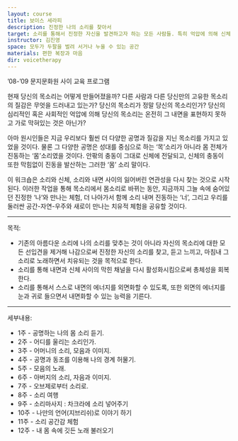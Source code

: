 ```yaml
---
layout: course
title: 보이스 세라피
description: 진정한 나의 소리를 찾아서
target: 소리를 통해서 진정한 자신을 발견하고자 하는 모든 사람들. 특히 억압에 의해 신체적 정신적 고통을 받고 있는 사람들. 소리를 통해 타인, 더 나아가서 나를 담고 있는 공간, 자연, 우주와 에너지를 교류하고 싶은 사람.
instructor: 김진영
space: 모두가 두팔을 벌려 서거나 누울 수 있는 공간
materials: 편한 복장과 마음
dir: voicetherapy
---
```


’08-’09 문지문화원 사이 교육 프로그램

현재 당신의 목소리는 어떻게 만들어졌을까? 다른 사람과 다른 당신만의 고유한 목소리의 질감은 무엇을 드러내고 있는가? 당신의 목소리가 정말 당신의 목소리인가? 당신의 심리적인 혹은 사회적인 억압에 의해 당신의 목소리는 온전히 그 내면을 표현하지 못하고 가로 막혀있는 것은 아닌가?

아마 원시인들은 지금 우리보다 훨씬 더 다양한 공명과 질감을 지닌 목소리를 가지고 있었을 것이다. 물론 그 다양한 공명은 성대를 중심으로 하는 ‘목’소리가 아니라 몸 전체가 진동하는 ‘몸’소리였을 것이다. 안팎의 충동이 그대로 신체에 전달되고, 신체의 충동이 또한 막힘없이 진동을 발산하는 그러한 ‘몸’ 소리 말이다.

이 워크숍은 소리와 신체, 소리와 내면 사이의 잃어버린 연관성을 다시 찾는 것으로 시작된다. 이러한 작업을 통해 목소리에서 몸소리로 바뀌는 동안, 지금까지 그늘 속에 숨어있던 진정한 ‘나’와 만나는 체험, 더 나아가서 함께 소리 내며 진동하는 ‘너’, 그리고 우리를 둘러싼 공간-자연-우주와 새로이 만나는 치유적 체험을 공유할 것이다.
<hr/>
목적: 

- 기존의 아름다운 소리에 나의 소리를 맞추는 것이 아니라 자신의 목소리에 대한 모든 선입견을 제거해 나감으로써 진정한 자신의 소리를 찾고, 듣고 느끼고, 마침내 그 소리로 노래하면서 치유되는 것을 목적으로 한다.
- 소리를 통해 내면과 신체 사이의 막힌 채널을 다시 활성화시킴으로써 총체성을 회복한다.
- 소리를 통해서 스스로 내면의 에너지를 외면화할 수 있도록, 또한 외면의 에너지를 눈과 귀로 들으면서 내면화할 수 있는 능력을 기른다.
<hr/>
세부내용: 

- 1주 - 공명하는 나의 몸 소리 듣기.
- 2주 - 어디를 울리는 소리인가.
- 3주 - 어머니의 소리, 모음과 이미지.
- 4주 - 공명과 동조를 이용해 나의 경계 허물기.
- 5주 - 모음의 노래.
- 6주 - 아버지의 소리, 자음과 이미지.
- 7주 - 오브제로부터 소리로.
- 8주 - 소리 여행
- 9주 - 소리마사지 : 차크라에 소리 넣어주기
- 10주 - 나만의 언어(지브리쉬)로 이야기 하기
- 11주 - 소리 공간감 체험
- 12주 - 내 몸 속에 깃든 노래 불러오기
